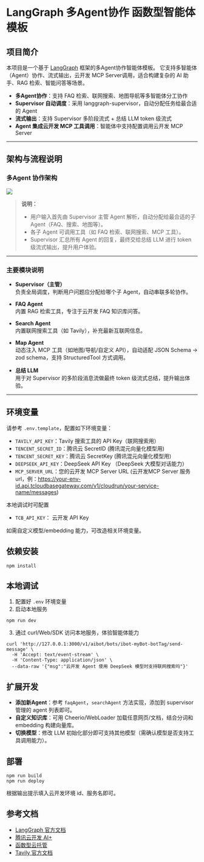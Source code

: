 # LangGraph 多Agent协作 函数型智能体模板

## 项目简介

本项目是一个基于 [LangGraph](https://github.com/langchain-ai/langgraph) 框架的多Agent协作智能体模板。
它支持多智能体（Agent）协作、流式输出，云开发 MCP Server调用，适合构建复杂的 AI 助手、RAG 检索、智能问答等场景。

- **多Agent协作**：支持 FAQ 检索、联网搜索、地图导航等多智能体分工协作
- **Supervisor 自动调度**：采用 langgraph-supervisor，自动分配任务给最合适的 Agent
- **流式输出**：支持 Supervisor 多阶段流式 + 总结 LLM token 级流式
- **Agent 集成云开发 MCP 工具调用**：智能体中支持配置调用云开发 MCP Server

---

## 架构与流程说明

### 多Agent 协作架构

![](https://qcloudimg.tencent-cloud.cn/raw/5fca7334d5a552d4a8d4f9a6c6d423ab.png)

> **说明：**
> - 用户输入首先由 Supervisor 主管 Agent 解析，自动分配给最合适的子 Agent（FAQ、搜索、地图等）。
> - 各子 Agent 可调用工具（如 FAQ 检索、联网搜索、MCP 工具）。
> - Supervisor 汇总所有 Agent 的回复，最终交给总结 LLM 进行 token 级流式输出，提升用户体验。

---

### 主要模块说明

- **Supervisor（主管）**  
  负责全局调度，判断用户问题应分配给哪个子 Agent，自动串联多轮协作。

- **FAQ Agent**  
  内置 RAG 检索工具，专注于云开发 FAQ 知识库问答。

- **Search Agent**  
  内置联网搜索工具（如 Tavily），补充最新互联网信息。

- **Map Agent**  
  动态注入 MCP 工具（如地图/导航/自定义 API），自动适配 JSON Schema → zod schema，支持 StructuredTool 方式调用。

- **总结 LLM**  
  用于对 Supervisor 的多阶段消息流做最终 token 级流式总结，提升输出体验。

---

## 环境变量

请参考 `.env.template`，配置如下环境变量：

- `TAVILY_API_KEY`：Tavily 搜索工具的 API Key（联网搜索用）
- `TENCENT_SECRET_ID`：腾讯云 SecretID (腾讯混元向量化模型用)
- `TENCENT_SECRET_KEY`：腾讯云 SecretKey (腾讯混元向量化模型用)
- `DEEPSEEK_API_KEY`：DeepSeek API Key （DeepSeek 大模型对话能力）
- `MCP_SERVER_URL`：您的云开发 MCP Server URL (云开发MCP Server 服务url，例：https://your-env-id.api.tcloudbasegateway.com/v1/cloudrun/your-service-name/messages)

本地调试时可配置
- `TCB_API_KEY`： 云开发 API Key

如需自定义模型/embedding 能力，可改造相关环境变量。

## 依赖安装

```shell
npm install
```

## 本地调试

1. 配置好 `.env` 环境变量
2. 启动本地服务

```shell
npm run dev
```

3. 通过 curl/Web/SDK 访问本地服务，体验智能体能力

```shell
curl 'http://127.0.0.1:3000/v1/aibot/bots/ibot-myBot-botTag/send-message' \
  -H 'Accept: text/event-stream' \
  -H 'Content-Type: application/json' \
  --data-raw '{"msg":"云开发 Agent 使用 DeepSeek 模型时支持联网搜索吗"}'
```

## 扩展开发

- **添加新Agent**：参考 `faqAgent`，`searchAgent` 方法实现，添加到 supervisor 管理的 agent 列表即可。
- **自定义知识库**：可用 Cheerio/WebLoader 加载任意网页/文档，结合分词和 embedding 构建向量库。
- **切换模型**：修改 LLM 初始化部分即可支持其他模型（需确认模型是否支持工具调用能力）。

## 部署

```shell
npm run build
npm run deploy
```

根据输出提示填入云开发环境 id、服务名即可。

## 参考文档

- [LangGraph 官方文档](https://langchain-ai.github.io/langgraphjs/)
- [腾讯云开发 AI+](https://docs.cloudbase.net/ai/introduce)
- [函数型云托管](https://docs.cloudbase.net/cbrf/intro)
- [Tavily 官方文档](https://docs.tavily.com/)